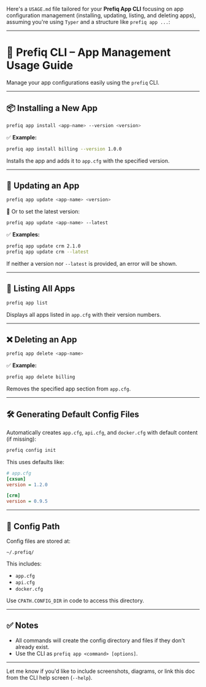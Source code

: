 Here's a `USAGE.md` file tailored for your **Prefiq App CLI** focusing on app configuration management (installing, updating, listing, and deleting apps), assuming you're using `Typer` and a structure like `prefiq app ...`:

---

# 🧰 Prefiq CLI – App Management Usage Guide

Manage your app configurations easily using the `prefiq` CLI.

---

## 📦 Installing a New App

```bash
prefiq app install <app-name> --version <version>
```

✅ **Example:**

```bash
prefiq app install billing --version 1.0.0
```

Installs the app and adds it to `app.cfg` with the specified version.

---

## 🔁 Updating an App

```bash
prefiq app update <app-name> <version>
```

📌 Or to set the latest version:

```bash
prefiq app update <app-name> --latest
```

✅ **Examples:**

```bash
prefiq app update crm 2.1.0
prefiq app update crm --latest
```

If neither a version nor `--latest` is provided, an error will be shown.

---

## 📜 Listing All Apps

```bash
prefiq app list
```

Displays all apps listed in `app.cfg` with their version numbers.

---

## ❌ Deleting an App

```bash
prefiq app delete <app-name>
```

✅ **Example:**

```bash
prefiq app delete billing
```

Removes the specified app section from `app.cfg`.

---

## 🛠️ Generating Default Config Files

Automatically creates `app.cfg`, `api.cfg`, and `docker.cfg` with default content (if missing):

```bash
prefiq config init
```

This uses defaults like:

```ini
# app.cfg
[cxsun]
version = 1.2.0

[crm]
version = 0.9.5
```

---

## 📂 Config Path

Config files are stored at:

```
~/.prefiq/
```

This includes:

* `app.cfg`
* `api.cfg`
* `docker.cfg`

Use `CPATH.CONFIG_DIR` in code to access this directory.

---

## ✅ Notes

* All commands will create the config directory and files if they don't already exist.
* Use the CLI as `prefiq app <command> [options]`.

---

Let me know if you'd like to include screenshots, diagrams, or link this doc from the CLI help screen (`--help`).
